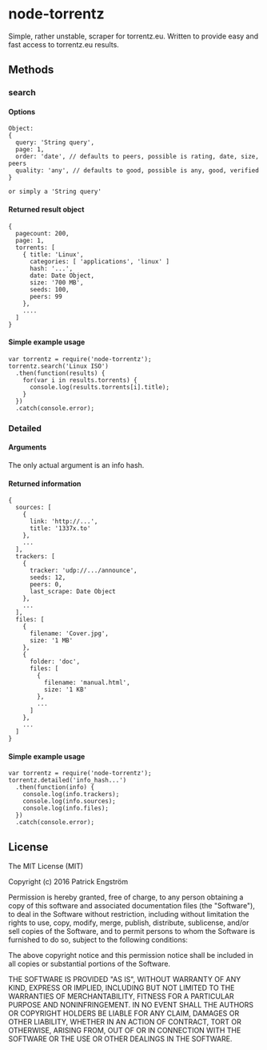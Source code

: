 # node-torrentz

Simple, rather unstable, scraper for torrentz.eu.
Written to provide easy and fast access to torrentz.eu results.

## Methods

### search

#### Options
```
Object:
{
  query: 'String query',
  page: 1,
  order: 'date', // defaults to peers, possible is rating, date, size, peers
  quality: 'any', // defaults to good, possible is any, good, verified
}

or simply a 'String query'
```

#### Returned result object
```
{
  pagecount: 200,
  page: 1,
  torrents: [
    { title: 'Linux',
      categories: [ 'applications', 'linux' ]
      hash: '...',
      date: Date Object,
      size: '700 MB',
      seeds: 100,
      peers: 99
    },
    ....
  ]
}
```

#### Simple example usage
```
var torrentz = require('node-torrentz');
torrentz.search('Linux ISO')
  .then(function(results) {
    for(var i in results.torrents) {
      console.log(results.torrents[i].title);
    }
  })
  .catch(console.error);
```

### Detailed

#### Arguments

The only actual argument is an info hash.

#### Returned information
```
{
  sources: [
    {
      link: 'http://...',
      title: '1337x.to'
    },
    ...
  ],
  trackers: [
    {
      tracker: 'udp://.../announce',
      seeds: 12,
      peers: 0,
      last_scrape: Date Object
    },
    ...
  ],
  files: [
    {
      filename: 'Cover.jpg',
      size: '1 MB'
    },
    {
      folder: 'doc',
      files: [
        {
          filename: 'manual.html',
          size: '1 KB'
        },
        ...
      ]
    },
    ...
  ]
}
```

#### Simple example usage
```
var torrentz = require('node-torrentz');
torrentz.detailed('info_hash...')
  .then(function(info) {
    console.log(info.trackers);
    console.log(info.sources);
    console.log(info.files);
  })
  .catch(console.error);
```


## License

The MIT License (MIT)

Copyright (c) 2016 Patrick Engström

Permission is hereby granted, free of charge, to any person obtaining a copy
of this software and associated documentation files (the "Software"), to deal
in the Software without restriction, including without limitation the rights
to use, copy, modify, merge, publish, distribute, sublicense, and/or sell
copies of the Software, and to permit persons to whom the Software is
furnished to do so, subject to the following conditions:

The above copyright notice and this permission notice shall be included in
all copies or substantial portions of the Software.

THE SOFTWARE IS PROVIDED "AS IS", WITHOUT WARRANTY OF ANY KIND, EXPRESS OR
IMPLIED, INCLUDING BUT NOT LIMITED TO THE WARRANTIES OF MERCHANTABILITY,
FITNESS FOR A PARTICULAR PURPOSE AND NONINFRINGEMENT. IN NO EVENT SHALL THE
AUTHORS OR COPYRIGHT HOLDERS BE LIABLE FOR ANY CLAIM, DAMAGES OR OTHER
LIABILITY, WHETHER IN AN ACTION OF CONTRACT, TORT OR OTHERWISE, ARISING FROM,
OUT OF OR IN CONNECTION WITH THE SOFTWARE OR THE USE OR OTHER DEALINGS IN
THE SOFTWARE.

